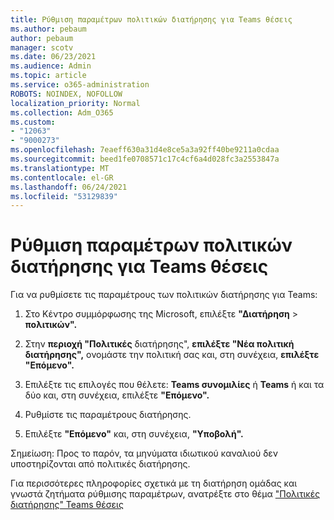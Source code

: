 ```yaml
---
title: Ρύθμιση παραμέτρων πολιτικών διατήρησης για Teams θέσεις
ms.author: pebaum
author: pebaum
manager: scotv
ms.date: 06/23/2021
ms.audience: Admin
ms.topic: article
ms.service: o365-administration
ROBOTS: NOINDEX, NOFOLLOW
localization_priority: Normal
ms.collection: Adm_O365
ms.custom:
- "12063"
- "9000273"
ms.openlocfilehash: 7eaeff630a31d4e8ce5a3a92ff40be9211a0cdaa
ms.sourcegitcommit: beed1fe0708571c17c4cf6a4d028fc3a2553847a
ms.translationtype: MT
ms.contentlocale: el-GR
ms.lasthandoff: 06/24/2021
ms.locfileid: "53129839"
---
```

# <a name="configure-retention-policies-for-teams-locations"></a>Ρύθμιση παραμέτρων πολιτικών διατήρησης για Teams θέσεις

Για να ρυθμίσετε τις παραμέτρους των πολιτικών διατήρησης για Teams:

1. Στο Κέντρο συμμόρφωσης της Microsoft, επιλέξτε **"Διατήρηση**  >  **πολιτικών".**

1. Στην **περιοχή "Πολιτικές** διατήρησης", **επιλέξτε "Νέα πολιτική διατήρησης",** ονομάστε την πολιτική σας και, στη συνέχεια, **επιλέξτε "Επόμενο".**

1. Επιλέξτε τις επιλογές που θέλετε: **Teams συνομιλίες** ή **Teams** ή και τα δύο και, στη συνέχεια, επιλέξτε **"Επόμενο".**

1. Ρυθμίστε τις παραμέτρους διατήρησης. 

1. Επιλέξτε **"Επόμενο"** και, στη συνέχεια, **"Υποβολή".**

Σημείωση: Προς το παρόν, τα μηνύματα ιδιωτικού καναλιού δεν υποστηρίζονται από πολιτικές διατήρησης.

Για περισσότερες πληροφορίες σχετικά με τη διατήρηση ομάδας και γνωστά ζητήματα ρύθμισης παραμέτρων, ανατρέξτε στο θέμα ["Πολιτικές διατήρησης" Teams θέσεις](/microsoft-365/compliance/create-retention-policies#retention-policy-for-teams-locations)

